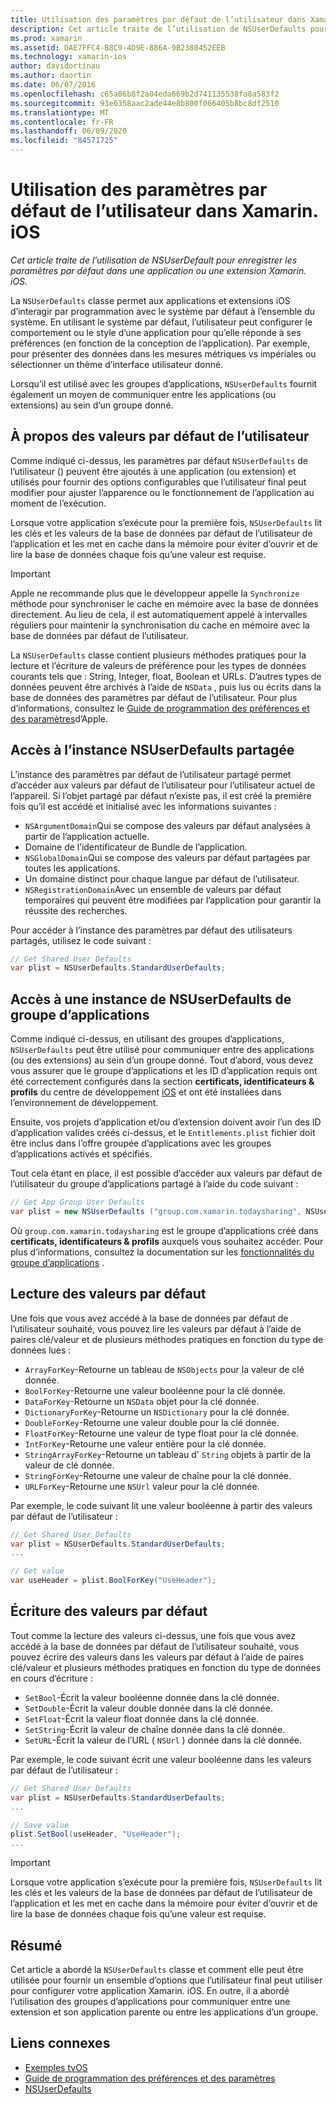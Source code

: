 ```yaml
---
title: Utilisation des paramètres par défaut de l’utilisateur dans Xamarin. iOS
description: Cet article traite de l’utilisation de NSUserDefaults pour enregistrer les paramètres par défaut dans une application ou une extension Xamarin iOS. Il décrit NSUserDefaults à un niveau élevé et explique comment lire et écrire des valeurs.
ms.prod: xamarin
ms.assetid: DAE7FFC4-B8C9-4D9E-886A-9B2388452EEB
ms.technology: xamarin-ios
author: davidortinau
ms.author: daortin
ms.date: 06/07/2016
ms.openlocfilehash: c65a06b8f2a04eda669b2d741135538fa8a583f2
ms.sourcegitcommit: 93e6358aac2ade44e8b800f066405b8bc8df2510
ms.translationtype: MT
ms.contentlocale: fr-FR
ms.lasthandoff: 06/09/2020
ms.locfileid: "84571725"
---
```

# <a name="working-with-user-defaults-in-xamarinios"></a>Utilisation des paramètres par défaut de l’utilisateur dans Xamarin. iOS

_Cet article traite de l’utilisation de NSUserDefault pour enregistrer les paramètres par défaut dans une application ou une extension Xamarin. iOS._

La `NSUserDefaults` classe permet aux applications et extensions iOS d’interagir par programmation avec le système par défaut à l’ensemble du système. En utilisant le système par défaut, l’utilisateur peut configurer le comportement ou le style d’une application pour qu’elle réponde à ses préférences (en fonction de la conception de l’application). Par exemple, pour présenter des données dans les mesures métriques vs impériales ou sélectionner un thème d’interface utilisateur donné.

Lorsqu’il est utilisé avec les groupes d’applications, `NSUserDefaults` fournit également un moyen de communiquer entre les applications (ou extensions) au sein d’un groupe donné.

<a name="About-User-Defaults"></a>

## <a name="about-user-defaults"></a>À propos des valeurs par défaut de l’utilisateur

Comme indiqué ci-dessus, les paramètres par défaut `NSUserDefaults` de l’utilisateur () peuvent être ajoutés à une application (ou extension) et utilisés pour fournir des options configurables que l’utilisateur final peut modifier pour ajuster l’apparence ou le fonctionnement de l’application au moment de l’exécution.

Lorsque votre application s’exécute pour la première fois, `NSUserDefaults` lit les clés et les valeurs de la base de données par défaut de l’utilisateur de l’application et les met en cache dans la mémoire pour éviter d’ouvrir et de lire la base de données chaque fois qu’une valeur est requise. 

> [!IMPORTANT]
> Apple ne recommande plus que le développeur appelle la `Synchronize` méthode pour synchroniser le cache en mémoire avec la base de données directement. Au lieu de cela, il est automatiquement appelé à intervalles réguliers pour maintenir la synchronisation du cache en mémoire avec la base de données par défaut de l’utilisateur.

La `NSUserDefaults` classe contient plusieurs méthodes pratiques pour la lecture et l’écriture de valeurs de préférence pour les types de données courants tels que : String, Integer, float, Boolean et URLs. D’autres types de données peuvent être archivés à l’aide de `NSData` , puis lus ou écrits dans la base de données des paramètres par défaut de l’utilisateur. Pour plus d’informations, consultez le [Guide de programmation des préférences et des paramètres](https://developer.apple.com/library/mac/documentation/Cocoa/Conceptual/UserDefaults/Introduction/Introduction.html#//apple_ref/doc/uid/10000059i)d’Apple.

<a name="Accessing-the-Shared-NSUserDefaults-Instance"></a>

## <a name="accessing-the-shared-nsuserdefaults-instance"></a>Accès à l’instance NSUserDefaults partagée 

L’instance des paramètres par défaut de l’utilisateur partagé permet d’accéder aux valeurs par défaut de l’utilisateur pour l’utilisateur actuel de l’appareil. Si l’objet partagé par défaut n’existe pas, il est créé la première fois qu’il est accédé et initialisé avec les informations suivantes :

- `NSArgumentDomain`Qui se compose des valeurs par défaut analysées à partir de l’application actuelle.
- Domaine de l’identificateur de Bundle de l’application.
- `NSGlobalDomain`Qui se compose des valeurs par défaut partagées par toutes les applications.
- Un domaine distinct pour chaque langue par défaut de l’utilisateur.
- `NSRegistrationDomain`Avec un ensemble de valeurs par défaut temporaires qui peuvent être modifiées par l’application pour garantir la réussite des recherches.

Pour accéder à l’instance des paramètres par défaut des utilisateurs partagés, utilisez le code suivant :

```csharp
// Get Shared User Defaults
var plist = NSUserDefaults.StandardUserDefaults;
```

<a name="Accessing-an-App-Group-NSUserDefaults-Instance"></a>

## <a name="accessing-an-app-group-nsuserdefaults-instance"></a>Accès à une instance de NSUserDefaults de groupe d’applications

Comme indiqué ci-dessus, en utilisant des groupes d’applications, `NSUserDefaults` peut être utilisé pour communiquer entre des applications (ou des extensions) au sein d’un groupe donné. Tout d’abord, vous devez vous assurer que le groupe d’applications et les ID d’application requis ont été correctement configurés dans la section **certificats, identificateurs & profils** du centre de développement [iOS](https://developer.apple.com/devcenter/ios/) et ont été installées dans l’environnement de développement.

Ensuite, vos projets d’application et/ou d’extension doivent avoir l’un des ID d’application valides créés ci-dessus, et le `Entitlements.plist` fichier doit être inclus dans l’offre groupée d’applications avec les groupes d’applications activés et spécifiés.

Tout cela étant en place, il est possible d’accéder aux valeurs par défaut de l’utilisateur du groupe d’applications partagé à l’aide du code suivant :

```csharp
// Get App Group User Defaults
var plist = new NSUserDefaults ("group.com.xamarin.todaysharing", NSUserDefaultsType.SuiteName);
```

Où `group.com.xamarin.todaysharing` est le groupe d’applications créé dans **certificats, identificateurs & profils** auxquels vous souhaitez accéder. Pour plus d’informations, consultez la documentation sur les [fonctionnalités du groupe d’applications](~/ios/deploy-test/provisioning/capabilities/app-groups-capabilities.md) .

<a name="Reading-Default-Values"></a>

## <a name="reading-default-values"></a>Lecture des valeurs par défaut

Une fois que vous avez accédé à la base de données par défaut de l’utilisateur souhaité, vous pouvez lire les valeurs par défaut à l’aide de paires clé/valeur et de plusieurs méthodes pratiques en fonction du type de données lues :

- `ArrayForKey`-Retourne un tableau de `NSObjects` pour la valeur de clé donnée.
- `BoolForKey`-Retourne une valeur booléenne pour la clé donnée.
- `DataForKey`-Retourne un `NSData` objet pour la clé donnée.
- `DictionaryForKey`-Retourne un `NSDictionary` pour la clé donnée.
- `DoubleForKey`-Retourne une valeur double pour la clé donnée.
- `FloatForKey`-Retourne une valeur de type float pour la clé donnée.
- `IntForKey`-Retourne une valeur entière pour la clé donnée.
- `StringArrayForKey`-Retourne un tableau d' `String` objets à partir de la valeur de clé donnée.
- `StringForKey`-Retourne une valeur de chaîne pour la clé donnée.
- `URLForKey`-Retourne une `NSUrl` valeur pour la clé donnée.

Par exemple, le code suivant lit une valeur booléenne à partir des valeurs par défaut de l’utilisateur :

```csharp
// Get Shared User Defaults
var plist = NSUserDefaults.StandardUserDefaults;
...

// Get value
var useHeader = plist.BoolForKey("UseHeader");

```

<a name="Writing-Default-Values"></a>

## <a name="writing-default-values"></a>Écriture des valeurs par défaut

Tout comme la lecture des valeurs ci-dessus, une fois que vous avez accédé à la base de données par défaut de l’utilisateur souhaité, vous pouvez écrire des valeurs dans les valeurs par défaut à l’aide de paires clé/valeur et plusieurs méthodes pratiques en fonction du type de données en cours d’écriture :

- `SetBool`-Écrit la valeur booléenne donnée dans la clé donnée.
- `SetDouble`-Écrit la valeur double donnée dans la clé donnée.
- `SetFloat`-Écrit la valeur float donnée dans la clé donnée.
- `SetString`-Écrit la valeur de chaîne donnée dans la clé donnée.
- `SetURL`-Écrit la valeur de l’URL ( `NSUrl` ) donnée dans la clé donnée.

Par exemple, le code suivant écrit une valeur booléenne dans les valeurs par défaut de l’utilisateur :

```csharp
// Get Shared User Defaults
var plist = NSUserDefaults.StandardUserDefaults;
...

// Save value
plist.SetBool(useHeader, "UseHeader");
...

```

> [!IMPORTANT]
> Lorsque votre application s’exécute pour la première fois, `NSUserDefaults` lit les clés et les valeurs de la base de données par défaut de l’utilisateur de l’application et les met en cache dans la mémoire pour éviter d’ouvrir et de lire la base de données chaque fois qu’une valeur est requise.

<a name="Summary"></a>

## <a name="summary"></a>Résumé

Cet article a abordé la `NSUserDefaults` classe et comment elle peut être utilisée pour fournir un ensemble d’options que l’utilisateur final peut utiliser pour configurer votre application Xamarin. iOS. En outre, il a abordé l’utilisation des groupes d’applications pour communiquer entre une extension et son application parente ou entre les applications d’un groupe.

## <a name="related-links"></a>Liens connexes

- [Exemples tvOS](https://docs.microsoft.com/samples/browse/?products=xamarin&term=Xamarin.iOS+tvOS)
- [Guide de programmation des préférences et des paramètres](https://developer.apple.com/library/mac/documentation/Cocoa/Conceptual/UserDefaults/Introduction/Introduction.html#//apple_ref/doc/uid/10000059i)
- [NSUserDefaults](https://developer.apple.com/library/mac/documentation/Cocoa/Reference/Foundation/Classes/NSUserDefaults_Class/#//apple_ref/doc/constant_group/NSUserDefaults_Domains)
